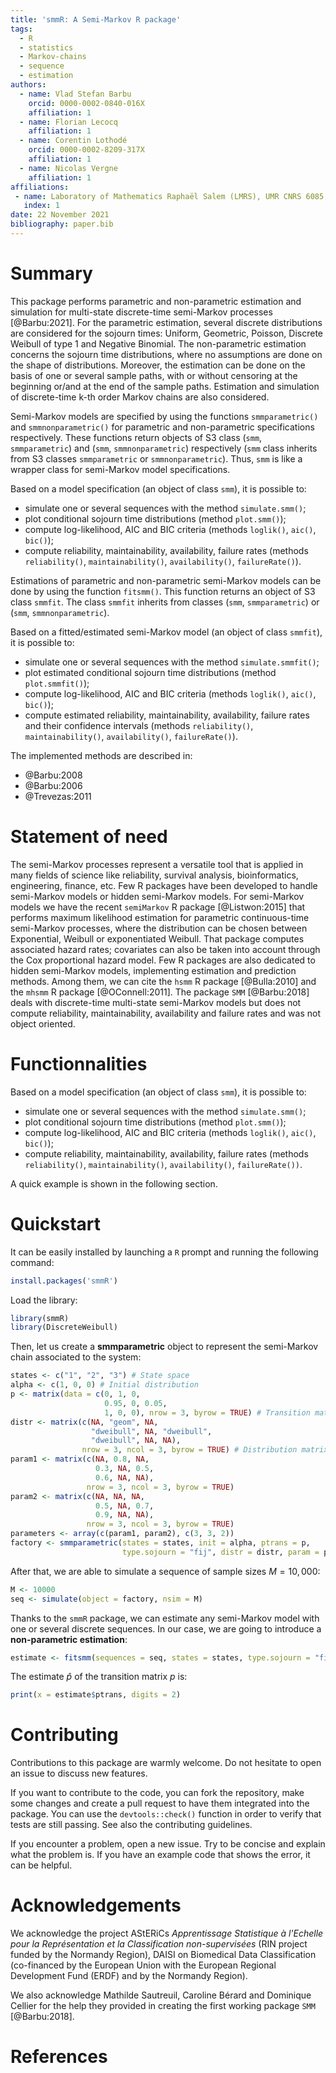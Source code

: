 ```yaml
---
title: 'smmR: A Semi-Markov R package'
tags:
  - R
  - statistics
  - Markov-chains
  - sequence
  - estimation
authors:
  - name: Vlad Stefan Barbu
    orcid: 0000-0002-0840-016X
    affiliation: 1
  - name: Florian Lecocq
    affiliation: 1
  - name: Corentin Lothodé
    orcid: 0000-0002-8209-317X
    affiliation: 1
  - name: Nicolas Vergne
    affiliation: 1
affiliations:
 - name: Laboratory of Mathematics Raphaël Salem (LMRS), UMR CNRS 6085, University of Rouen Normandy, France
   index: 1
date: 22 November 2021
bibliography: paper.bib
---
```


# Summary

This package performs parametric and non-parametric estimation and simulation for multi-state discrete-time semi-Markov processes [@Barbu:2021]. For the parametric estimation, several discrete distributions are considered for the sojourn times: Uniform, Geometric, Poisson, Discrete Weibull of type 1 and Negative Binomial. The non-parametric estimation concerns the sojourn time distributions, where no assumptions are done on the shape of distributions. Moreover, the estimation can be done on the basis of one or several sample paths, with or without censoring at the beginning or/and at the end of the sample paths. Estimation and simulation of discrete-time k-th order Markov chains are also considered.

Semi-Markov models are specified by using the functions `smmparametric()` and `smmnonparametric()` for parametric and non-parametric specifications respectively. These functions return objects of S3 class (`smm`, `smmparametric`) and (`smm`, `smmnonparametric`) respectively (`smm` class inherits from S3 classes `smmparametric` or `smmnonparametric`). Thus, `smm` is like a wrapper class for semi-Markov model specifications.

Based on a model specification (an object of class `smm`), it is possible to:

* simulate one or several sequences with the method `simulate.smm()`;
* plot conditional sojourn time distributions (method `plot.smm()`);
* compute log-likelihood, AIC and BIC criteria (methods `loglik()`, `aic()`, `bic()`);
* compute reliability, maintainability, availability, failure rates (methods `reliability()`, `maintainability()`, `availability()`, `failureRate()`).

Estimations of parametric and non-parametric semi-Markov models can be done by using the function `fitsmm()`. This function returns an object of S3 class `smmfit`. The class `smmfit` inherits from classes (`smm`, `smmparametric`) or (`smm`, `smmnonparametric`).

Based on a fitted/estimated semi-Markov model (an object of class `smmfit`), it is possible to:

* simulate one or several sequences with the method `simulate.smmfit()`;
* plot estimated conditional sojourn time distributions (method `plot.smmfit()`);
* compute log-likelihood, AIC and BIC criteria (methods `loglik()`, `aic()`, `bic()`);
* compute estimated reliability, maintainability, availability, failure rates and their confidence intervals (methods `reliability()`, `maintainability()`, `availability()`, `failureRate()`).

The implemented methods are described in:

* @Barbu:2008
* @Barbu:2006
* @Trevezas:2011

# Statement of need

The semi-Markov processes represent a versatile tool that is applied in many fields of science like reliability, survival analysis, bioinformatics, engineering, finance, etc. Few R packages have been developed to handle semi-Markov models or hidden semi-Markov models. For semi-Markov models we have the recent `semiMarkov` R package [@Listwon:2015] that performs maximum likelihood estimation for parametric continuous-time semi-Markov processes, where the distribution can be chosen between Exponential, Weibull or exponentiated Weibull. That package computes associated hazard rates; covariates can also be taken into account through the Cox proportional hazard model. Few R packages are also dedicated to hidden semi-Markov models, implementing estimation and prediction methods. Among them, we can cite the `hsmm` R package [@Bulla:2010] and the `mhsmm` R package [@OConnell:2011]. The package `SMM` [@Barbu:2018] deals with discrete-time multi-state semi-Markov models but does not compute reliability, maintainability, availability and failure rates and was not object oriented.

# Functionnalities

Based on a model specification (an object of class `smm`), it is possible to:

- simulate one or several sequences with the method `simulate.smm()`;
- plot conditional sojourn time distributions (method `plot.smm()`);
- compute log-likelihood, AIC and BIC criteria (methods `loglik()`, `aic()`, `bic()`);
- compute reliability, maintainability, availability, failure rates (methods `reliability()`,
`maintainability()`, `availability()`, `failureRate())`.

A quick example is shown in the following section.

# Quickstart

It can be easily installed by launching a `R` prompt and running the following command:

```R
install.packages('smmR')
```

Load the library:

```r
library(smmR)
library(DiscreteWeibull)
```

Then, let us create a **smmparametric** object to represent the semi-Markov chain associated to the system:

```r
states <- c("1", "2", "3") # State space
alpha <- c(1, 0, 0) # Initial distribution
p <- matrix(data = c(0, 1, 0, 
                     0.95, 0, 0.05, 
                     1, 0, 0), nrow = 3, byrow = TRUE) # Transition matrix
distr <- matrix(c(NA, "geom", NA, 
                  "dweibull", NA, "dweibull", 
                  "dweibull", NA, NA), 
                nrow = 3, ncol = 3, byrow = TRUE) # Distribution matrix
param1 <- matrix(c(NA, 0.8, NA, 
                   0.3, NA, 0.5,
                   0.6, NA, NA), 
                 nrow = 3, ncol = 3, byrow = TRUE)
param2 <- matrix(c(NA, NA, NA, 
                   0.5, NA, 0.7,
                   0.9, NA, NA), 
                 nrow = 3, ncol = 3, byrow = TRUE)
parameters <- array(c(param1, param2), c(3, 3, 2))
factory <- smmparametric(states = states, init = alpha, ptrans = p, 
                         type.sojourn = "fij", distr = distr, param = parameters)
```

After that, we are able to simulate a sequence of sample sizes $M = 10,000$:

```r
M <- 10000
seq <- simulate(object = factory, nsim = M)
```

Thanks to the `smmR` package, we can estimate any semi-Markov model
with one or several discrete sequences. In our case, we are going to
introduce a **non-parametric estimation**:

```r
estimate <- fitsmm(sequences = seq, states = states, type.sojourn = "fij")
```

The estimate $\hat{p}$ of the transition matrix $p$ is:

```r
print(x = estimate$ptrans, digits = 2)
```

# Contributing

Contributions to this package are warmly welcome. Do not hesitate to open an issue to discuss new features. 

If you want to contribute to the code, you can fork the repository, make some changes and create a pull request to have them integrated into the package. You can use the `devtools::check()` function in order to verify that tests are still passing. See also the contributing guidelines.

If you encounter a problem, open a new issue. Try to be concise and explain what the problem is. If you have an example code that shows the error, it can be helpful.

# Acknowledgements

We acknowledge the project AStERiCs _Apprentissage Statistique à l'Echelle pour la Représentation et la Classification non-supervisées_ (RIN project funded by the Normandy Region), DAISI on Biomedical Data Classification (co-financed by the European Union with the European Regional Development Fund (ERDF) and by the Normandy Region).

We also acknowledge Mathilde Sautreuil, Caroline Bérard and Dominique Cellier for the help they provided in creating the first working package `SMM` [@Barbu:2018].

# References
